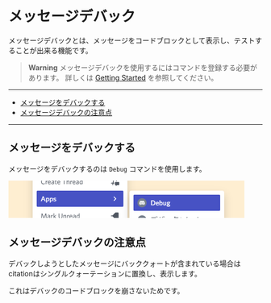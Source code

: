 # メッセージデバック

メッセージデバックとは、メッセージをコードブロックとして表示し、テストすることが出来る機能です。

> **Warning**
> メッセージデバックを使用するにはコマンドを登録する必要があります。
> 詳しくは [Getting Started](../getting-started.md) を参照してください。

----

- [メッセージをデバックする](#メッセージをデバックする)
- [メッセージデバックの注意点](#メッセージデバックの注意点)

----

## メッセージをデバックする

メッセージをデバックするのは `Debug` コマンドを使用します。

![Debugコマンド](../images/004327.png)

## メッセージデバックの注意点

デバックしようとしたメッセージにバッククォートが含まれている場合はcitationはシングルクォーテーションに置換し、表示します。

これはデバックのコードブロックを崩さないためです。
